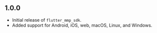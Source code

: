 ## 1.0.0
- Initial release of `flutter_mmp_sdk`.
- Added support for Android, iOS, web, macOS, Linux, and Windows.
